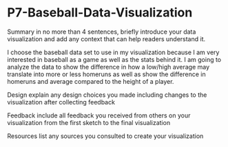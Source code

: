 # P7-Baseball-Data-Visualization

Summary in no more than 4 sentences, briefly introduce your data visualization and add any context that can help readers understand it.

I choose the baseball data set to use in my visualization because I am very interested in baseball as a game as well as the  stats behind it. I am going to analyze the data to show the difference in how a low/high average may translate into more or less homeruns as well as show the difference in homeruns and average compared to the height of a player.



Design explain any design choices you made including changes to the visualization after collecting feedback



Feedback include all feedback you received from others on your visualization from the first sketch to the final visualization



Resources list any sources you consulted to create your visualization




